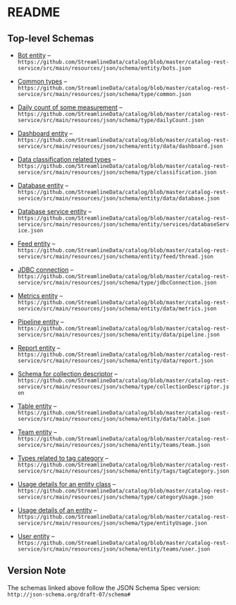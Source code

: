 # README

## Top-level Schemas

*   [Bot entity](Entities/bots.md "Bot entity to capture the details of a bot") – `https://github.com/StreamlineData/catalog/blob/master/catalog-rest-service/src/main/resources/json/schema/entity/bots.json`

*   [Common types](Types/common.md "Common reusable types") – `https://github.com/StreamlineData/catalog/blob/master/catalog-rest-service/src/main/resources/json/schema/type/common.json`

*   [Daily count of some measurement](Types/dailycount.md "Type used for capturing and reporting daily count of some measurement, such as usage, joins") – `https://github.com/StreamlineData/catalog/blob/master/catalog-rest-service/src/main/resources/json/schema/type/dailyCount.json`

*   [Dashboard entity](Entities/dashboard.md "Entity that represents a Dashboard") – `https://github.com/StreamlineData/catalog/blob/master/catalog-rest-service/src/main/resources/json/schema/entity/data/dashboard.json`

*   [Data classification related types](Types/classification.md "Data classification related types") – `https://github.com/StreamlineData/catalog/blob/master/catalog-rest-service/src/main/resources/json/schema/type/classification.json`

*   [Database entity](Entities/database.md "Entity that represents a database") – `https://github.com/StreamlineData/catalog/blob/master/catalog-rest-service/src/main/resources/json/schema/entity/data/database.json`

*   [Database service entity](Entities/databaseservice.md "Database service entity that reference services such as MySQL, BigQuery, Redshift, Postgres or Snowflake") – `https://github.com/StreamlineData/catalog/blob/master/catalog-rest-service/src/main/resources/json/schema/entity/services/databaseService.json`

*   [Feed entity](Entities/thread.md "Entity that represents a feed") – `https://github.com/StreamlineData/catalog/blob/master/catalog-rest-service/src/main/resources/json/schema/entity/feed/thread.json`

*   [JDBC connection](Types/jdbcconnection.md "JDBC connection information used for connecting to a database system") – `https://github.com/StreamlineData/catalog/blob/master/catalog-rest-service/src/main/resources/json/schema/type/jdbcConnection.json`

*   [Metrics entity](Entities/metrics.md "Entity that represents a Metrics") – `https://github.com/StreamlineData/catalog/blob/master/catalog-rest-service/src/main/resources/json/schema/entity/data/metrics.json`

*   [Pipeline entity](Entities/pipeline.md "Entity that represents a Pipeline") – `https://github.com/StreamlineData/catalog/blob/master/catalog-rest-service/src/main/resources/json/schema/entity/data/pipeline.json`

*   [Report entity](Entities/report.md "Entity that represents a Report") – `https://github.com/StreamlineData/catalog/blob/master/catalog-rest-service/src/main/resources/json/schema/entity/data/report.json`

*   [Schema for collection descriptor](Types/collectiondescriptor.md "Type used for capturing the details of a collection") – `https://github.com/StreamlineData/catalog/blob/master/catalog-rest-service/src/main/resources/json/schema/type/collectionDescriptor.json`

*   [Table entity](Entities/table.md "Schema corresponding to a table that belongs to a database") – `https://github.com/StreamlineData/catalog/blob/master/catalog-rest-service/src/main/resources/json/schema/entity/data/table.json`

*   [Team entity](Entities/team.md "Team entity") – `https://github.com/StreamlineData/catalog/blob/master/catalog-rest-service/src/main/resources/json/schema/entity/teams/team.json`

*   [Types related to tag category](Entities/tagcategory.md "Types related to tag category") – `https://github.com/StreamlineData/catalog/blob/master/catalog-rest-service/src/main/resources/json/schema/entity/tags/tagCategory.json`

*   [Usage details for an entity class](Types/categoryusage.md "Type used for capturing usage details of an entity class") – `https://github.com/StreamlineData/catalog/blob/master/catalog-rest-service/src/main/resources/json/schema/type/categoryUsage.json`

*   [Usage details of an entity](Types/entityusage.md "Type used for capturing usage details of an entity") – `https://github.com/StreamlineData/catalog/blob/master/catalog-rest-service/src/main/resources/json/schema/type/entityUsage.json`

*   [User entity](Entities/user.md "User entity that is part of an organization") – `https://github.com/StreamlineData/catalog/blob/master/catalog-rest-service/src/main/resources/json/schema/entity/teams/user.json`

## Version Note

The schemas linked above follow the JSON Schema Spec version: `http://json-schema.org/draft-07/schema#`
